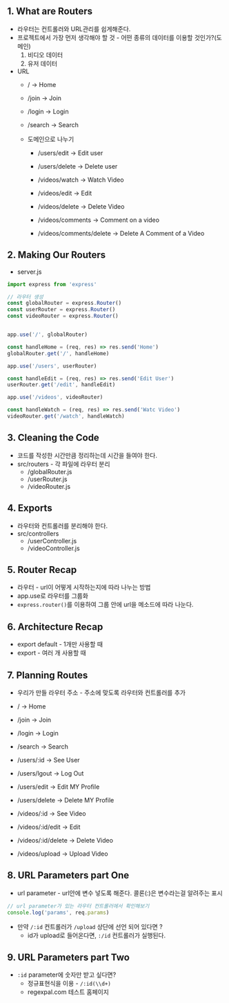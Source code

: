 ## 1. What are Routers
* 라우터는 컨트롤러와 URL관리를 쉽게해준다.
* 프로젝트에서 가장 먼저 생각해야 할 것 - 어떤 종류의 데이터를 이용할 것인가?(도메인)
  1. 비디오 데이터
  2. 유저 데이터
* URL
  * / -> Home
  * /join -> Join
  * /login -> Login
  * /search -> Search

  * 도메인으로 나누기
    * /users/edit -> Edit user
    * /users/delete -> Delete user

    * /videos/watch -> Watch Video
    * /videos/edit -> Edit
    * /videos/delete -> Delete Video
    * /videos/comments -> Comment on a video
    * /videos/comments/delete -> Delete A Comment of a Video

## 2. Making Our Routers
* server.js
```js
import express from 'express'

// 라우터 생성
const globalRouter = express.Router()
const userRouter = express.Router()
const videoRouter = express.Router()


app.use('/', globalRouter)

const handleHome = (req, res) => res.send('Home')
globalRouter.get('/', handleHome)

app.use('/users', userRouter)

const handleEdit = (req, res) => res.send('Edit User')
userRouter.get('/edit', handleEdit)

app.use('/videos', videoRouter)

const handleWatch = (req, res) => res.send('Watc Video')
videoRouter.get('/watch', handleWatch)
```

## 3. Cleaning the Code
* 코드를 작성한 시간만큼 정리하는데 시간을 들여야 한다.
* src/routers - 각 파일에 라우터 분리
  * /globalRouter.js
  * /userRouter.js
  * /videoRouter.js

## 4. Exports
* 라우터와 컨트롤러를 분리해야 한다.
* src/controllers
  * /userController.js
  * /videoController.js

## 5. Router Recap
* 라우터 - url이 어떻게 시작하는지에 따라 나누는 방법
* app.use로 라우터를 그룹화
* `express.router()`를 이용하여 그룹 안에 url을 메소드에 따라 나눈다.

## 6. Architecture Recap
* export default - 1개만 사용할 때
* export - 여러 개 사용할 때

## 7. Planning Routes
* 우리가 만들 라우터 주소 - 주소에 맞도록 라우터와 컨트롤러를 추가
* / -> Home
* /join -> Join
* /login -> Login
* /search -> Search

* /users/:id -> See User
* /users/lgout -> Log Out
* /users/edit -> Edit MY Profile
* /users/delete -> Delete MY Profile

* /videos/:id -> See Video
* /videos/:id/edit -> Edit
* /videos/:id/delete -> Delete Video
* /videos/upload -> Upload Video

## 8. URL Parameters part One
* url parameter - url안에 변수 넣도록 해준다. 콜론(:)은 변수라는걸 알려주는 표시
```js
// url parameter가 있는 라우터 컨트롤러에서 확인해보기
console.log('params', req.params)
```
* 만약 `/:id` 컨트롤러가 `/upload` 상단에 선언 되어 있다면 ?
  * id가 upload로 들어온다면, `:/id` 컨트롤러가 실행된다.

## 9. URL Parameters part Two
* `:id` parameter에 숫자만 받고 싶다면?
  * 정규표현식을 이용 - `/:id(\\d+)`
  * regexpal.com 테스트 홈페이지